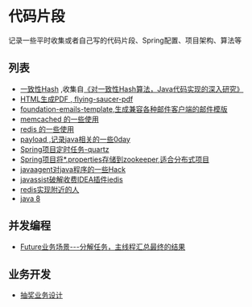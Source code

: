 # 代码片段

  记录一些平时收集或者自己写的代码片段、Spring配置、项目架构、算法等

## 列表
  - [一致性Hash](https://github.com/liaojiacan/code-snippets/tree/master/consistent-hash) ,收集自[《对一致性Hash算法，Java代码实现的深入研究》](http://www.cnblogs.com/xrq730/p/5186728.html)
  - [HTML生成PDF , flying-saucer-pdf](https://github.com/liaojiacan/code-snippets/tree/master/flying-saucer-pdf)
  - [foundation-emails-template,生成兼容各种邮件客户端的邮件模版](https://github.com/zurb/foundation-emails-template)
  - [memcached 的一些使用](https://github.com/liaojiacan/code-snippets/tree/master/memcache)
  - [redis 的一些使用](https://github.com/liaojiacan/code-snippets/tree/master/redis)
  - [payload ,记录java相关的一些0day](https://github.com/liaojiacan/code-snippets/tree/master/payload)
  - [Spring项目定时任务-quartz](https://github.com/liaojiacan/code-snippets/tree/master/spring-quartz-demo)
  - [Spring项目将*.properties存储到zookeeper,适合分布式项目](https://github.com/liaojiacan/code-snippets/tree/master/spring-zookeeper-property-placeholder)
  - [javaagent对java程序的一些Hack](https://github.com/liaojiacan/code-snippets/tree/master/javaagent)
  - [javassist破解收费IDEA插件iedis](https://github.com/liaojiacan/code-snippets/blob/master/javaagent/src/main/java/com/github/liaojiacan/demo/IedisCracker.java)
  - [redis实现附近的人](https://github.com/liaojiacan/code-snippets/blob/master/redis/src/main/java/com/github/liaojiacan/geo/RedisPeopleNearByServiceImpl.java)
  - [java 8](https://github.com/liaojiacan/code-snippets/tree/master/java-language/src/main/java/com/github/liaojiacan/java8)

## 并发编程

  - [Future业务场景---分解任务，主线程汇总最终的结果](https://github.com/liaojiacan/code-snippets/blob/master/java-language/src/main/java/com/github/liaojiacan/concurrent/executor/AsynchronousTaskResult.java)

## 业务开发

  - [抽奖业务设计](https://github.com/liaojiacan/code-snippets/tree/master/function-design/src/main/java/com/github/liaojiacan/lottery)
